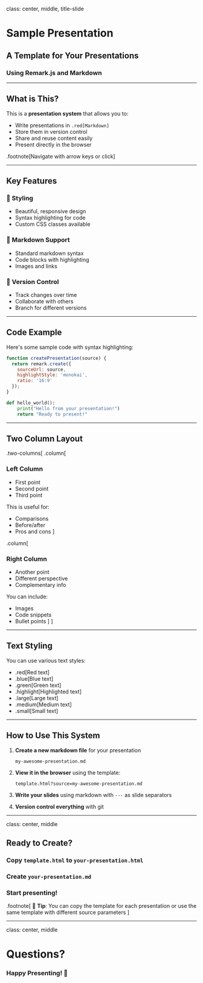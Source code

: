 class: center, middle, title-slide

# Sample Presentation

## A Template for Your Presentations

### Using Remark.js and Markdown

---

## What is This?

This is a **presentation system** that allows you to:

- Write presentations in `.red[Markdown]`
- Store them in version control
- Share and reuse content easily
- Present directly in the browser

.footnote[Navigate with arrow keys or click]

---

## Key Features

### 🎨 Styling
- Beautiful, responsive design
- Syntax highlighting for code
- Custom CSS classes available

### 📝 Markdown Support
- Standard markdown syntax
- Code blocks with highlighting
- Images and links

### 🔄 Version Control
- Track changes over time
- Collaborate with others
- Branch for different versions

---

## Code Example

Here's some sample code with syntax highlighting:

```javascript
function createPresentation(source) {
  return remark.create({
    sourceUrl: source,
    highlightStyle: 'monokai',
    ratio: '16:9'
  });
}
```

```python
def hello_world():
    print("Hello from your presentation!")
    return "Ready to present!"
```

---

## Two Column Layout

.two-columns[
.column[
### Left Column
- First point
- Second point
- Third point

This is useful for:
- Comparisons
- Before/after
- Pros and cons
]

.column[
### Right Column
- Another point
- Different perspective
- Complementary info

You can include:
- Images
- Code snippets
- Bullet points
]
]

---

## Text Styling

You can use various text styles:

- .red[Red text]
- .blue[Blue text] 
- .green[Green text]
- .highlight[Highlighted text]
- .large[Large text]
- .medium[Medium text]
- .small[Small text]

---

## How to Use This System

1. **Create a new markdown file** for your presentation
   ```
   my-awesome-presentation.md
   ```

2. **View it in the browser** using the template:
   ```
   template.html?source=my-awesome-presentation.md
   ```

3. **Write your slides** using markdown with `---` as slide separators

4. **Version control everything** with git

---

class: center, middle

## Ready to Create?

### Copy `template.html` to `your-presentation.html`
### Create `your-presentation.md` 
### Start presenting!

.footnote[
🎯 **Tip**: You can copy the template for each presentation or use the same template with different source parameters
]

---

class: center, middle

# Questions?

### Happy Presenting! 🎉 